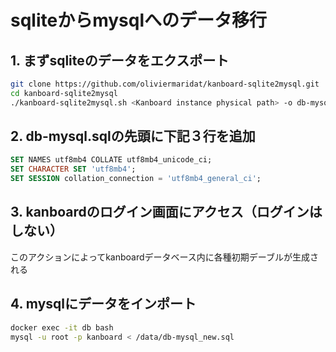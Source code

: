# sqliteからmysqlへのデータ移行

## 1. まずsqliteのデータをエクスポート

```bash
git clone https://github.com/oliviermaridat/kanboard-sqlite2mysql.git
cd kanboard-sqlite2mysql
./kanboard-sqlite2mysql.sh <Kanboard instance physical path> -o db-mysql.sql
```

## 2. db-mysql.sqlの先頭に下記３行を追加

```sql
SET NAMES utf8mb4 COLLATE utf8mb4_unicode_ci;
SET CHARACTER SET 'utf8mb4';
SET SESSION collation_connection = 'utf8mb4_general_ci';
```

## 3. kanboardのログイン画面にアクセス（ログインはしない）

このアクションによってkanboardデータベース内に各種初期デーブルが生成される

## 4. mysqlにデータをインポート

```bash
docker exec -it db bash
mysql -u root -p kanboard < /data/db-mysql_new.sql
```
